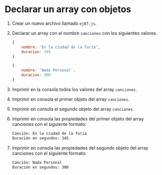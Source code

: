 # Declarar un array con objetos

1. Crear un nuevo archivo llamado `ej07.js`.

1. Declarar un array con el nombre `canciones` con los siguientes valores.

    ```javascript
    {
        nombre: 'En la ciudad de la furia',
        duracion: 345
    }

    {
        nombre: 'Nada Personal',
        duracion: 300
    }
    ```

1. Imprimir en la consola todos los valores del array `canciones`.

1. Imprimir en consola el primer objeto del array `canciones`.

1. Imprimir en consola el segundo objeto del array `canciones`.

1. Imprimir en consola las propiedades del primer objeto del array canciones con el siguiente formato:

    ```bash
    Canción: En la ciudad de la furia
    Duración en segundos: 345
    ```

1. Imprimir en consola las propiedades del segundo objeto del array canciones con el siguiente formato:

    ```bash
    Canción: Nada Personal
    Duración en segundos: 300
    ```

